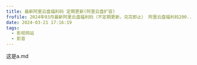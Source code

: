 ```yaml
---
title: 最新阿里云盘福利码 定期更新(阿里云盘扩容)
frofile: 2024年03月最新阿里云盘福利码（不定期更新，兑完即止） 阿里云盘福利码200...2024年03月最新阿里云盘福利码（不定期更新，兑完即止） 阿里云盘福利码200...2024年03月最新阿里云盘福利码（不定期更新，兑完即止） 阿里云盘福利码200...2024年03月最新阿里云盘福利码（不定期更新，兑完即止） 阿里云盘福利码200...
date: 2024-03-21 17:16:19
tags:
  - 影视网站
  - 影音
---
```


这是a.md
